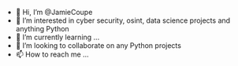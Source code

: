 - 👋 Hi, I’m @JamieCoupe
- 👀 I’m interested in cyber security, osint, data science projects and anything Python
- 🌱 I’m currently learning ...
- 💞️ I’m looking to collaborate on any Python projects
- 📫 How to reach me ...

<!---
JamieCoupe/JamieCoupe is a ✨ special ✨ repository because its `README.md` (this file) appears on your GitHub profile.
You can click the Preview link to take a look at your changes.
--->

